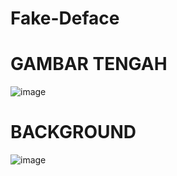 # Fake-Deface
# GAMBAR TENGAH
![image](https://user-images.githubusercontent.com/73192109/198904125-88e55150-d0b6-44a3-9b00-2ad4ebd7ab59.png)

# BACKGROUND 

![image](https://user-images.githubusercontent.com/73192109/198905258-3b11605d-958a-4a6c-8d19-0008bee363b4.png)
